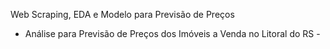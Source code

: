 Web Scraping, EDA e Modelo para Previsão de Preços
- Análise para Previsão de Preços dos Imóveis a Venda no Litoral do RS -